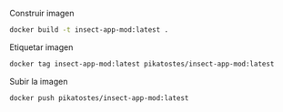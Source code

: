 Construir imagen
```bash
docker build -t insect-app-mod:latest .
```

Etiquetar imagen
```bash
docker tag insect-app-mod:latest pikatostes/insect-app-mod:latest
```

Subir la imagen
```bash
docker push pikatostes/insect-app-mod:latest
```